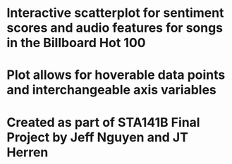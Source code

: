# Interactive scatterplot for sentiment scores and audio features for songs in the Billboard Hot 100
# Plot allows for hoverable data points and interchangeable axis variables

# Created as part of STA141B Final Project by Jeff Nguyen and JT Herren
